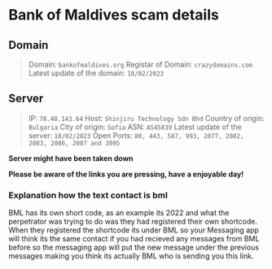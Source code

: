# Bank of Maldives scam details


## Domain

> Domain: `bankofmaldives.org`
> Registar of Domain: `crazydomains.com`
> Latest update of the domain: `18/02/2023`

## Server
> IP: `78.40.143.64`
> Host: `Shinjiru Technology Sdn Bhd`
> Country of origin: `Bulgaria`
> City of origin: `Sofia`
> ASN: `AS45839`
> Latest update of the server: `18/02/2023`
> Open Ports: `80, 443, 587, 993, 2077, 2082, 2083, 2086, 2087 and 2095`


**Server might have been taken down**

**Please be aware of the links you are pressing, have a enjoyable day!**

### Explanation how the text contact is bml
BML has its own short code, as an example its 2022 and what the perpetrator was trying to do was they had registered their own shortcode. When they registered the shortcode its under BML so your Messaging app will think its the same contact if you had recieved any messages from BML before so the messaging app will put the new message under the previous messages making you think its actually BML who is sending you this link.
